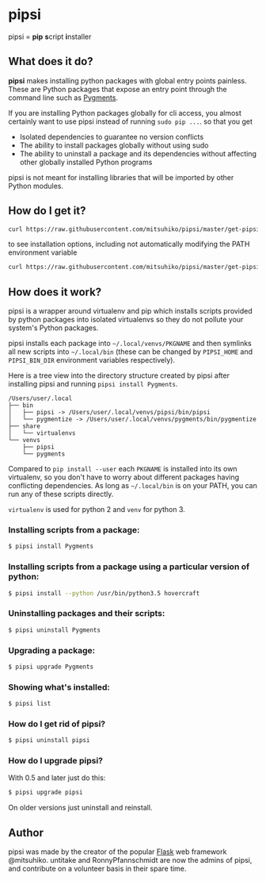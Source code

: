 # pipsi

pipsi = **pip** **s**cript **i**nstaller

## What does it do?
**pipsi** makes installing python packages with global entry points painless. These are Python packages that expose an entry point through the command line such as [Pygments](https://pypi.org/project/Pygments/).

If you are installing Python packages globally for cli access, you almost certainly want to use pipsi instead of running `sudo pip ...`. so that you get
* Isolated dependencies to guarantee no version conflicts
* The ability to install packages globally without using sudo
* The ability to uninstall a package and its dependencies without affecting other globally installed Python programs

pipsi is not meant for installing libraries that will be imported by other Python modules.

## How do I get it?

```bash
curl https://raw.githubusercontent.com/mitsuhiko/pipsi/master/get-pipsi.py | python
```

to see installation options, including not automatically modifying the PATH environment variable

```bash
curl https://raw.githubusercontent.com/mitsuhiko/pipsi/master/get-pipsi.py | python - --help
```

## How does it work?

pipsi is a wrapper around virtualenv and pip which installs scripts provided by python packages into isolated virtualenvs so they do not pollute your system's Python packages.

pipsi installs each package into `~/.local/venvs/PKGNAME` and then symlinks all new scripts into `~/.local/bin` (these can be changed by `PIPSI_HOME` and `PIPSI_BIN_DIR` environment variables respectively).

Here is a tree view into the directory structure created by pipsi after installing pipsi and running `pipsi install Pygments`.

```
/Users/user/.local
├── bin
│   ├── pipsi -> /Users/user/.local/venvs/pipsi/bin/pipsi
│   └── pygmentize -> /Users/user/.local/venvs/pygments/bin/pygmentize
├── share
│   └── virtualenvs
└── venvs
    ├── pipsi
    └── pygments
```

Compared to `pip install --user` each `PKGNAME` is installed into its own virtualenv, so you don't have to worry about different packages having conflicting dependencies. As long as `~/.local/bin` is on your PATH, you can run any of these scripts directly.

`virtualenv` is used for python 2 and `venv` for python 3.

### Installing scripts from a package:

```bash
$ pipsi install Pygments
```

### Installing scripts from a package using a particular version of python:

```bash
$ pipsi install --python /usr/bin/python3.5 hovercraft
```

### Uninstalling packages and their scripts:

```bash
$ pipsi uninstall Pygments
```

### Upgrading a package:

```bash
$ pipsi upgrade Pygments
```

### Showing what's installed:

```bash
$ pipsi list
```

### How do I get rid of pipsi?

```bash
$ pipsi uninstall pipsi
```

### How do I upgrade pipsi?

With 0.5 and later just do this:

```bash
$ pipsi upgrade pipsi
```

On older versions just uninstall and reinstall.

## Author
pipsi was made by the creator of the popular [Flask](https://pypi.org/project/Flask/) web framework @mitsuhiko. untitake and RonnyPfannschmidt are now the admins of pipsi, and contribute on a volunteer basis in their spare time.
